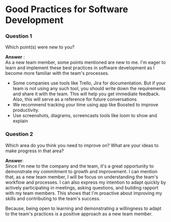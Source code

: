 # Good Practices for Software Development

### Question 1
Which point(s) were new to you?

**Answer** :<br>
As a new team member, some points mentioned are new to me. I'm eager to learn and implement these best practices in software development as I become more familiar with the team's processes.

- Some companies use tools like Trello, Jira for documentation. But if your team is not using any such tool, you should write down the requirements and share it with the team. This will help you get immediate feedback. Also, this will serve as a reference for future conversations<br>
- We recommend tracking your time using app like Boosted to improve productivity.<br>
- Use screenshots, diagrams, screencasts tools like loom to show and explain<br>

### Question 2
Which area do you think you need to improve on? What are your ideas to make progress in that area?

**Answer**:<br>
Since I'm new to the company and the team, it's a great opportunity to demonstrate my commitment to growth and improvement. I can mention that, as a new team member, I will be focus on understanding the team's workflow and processes. I can also express my intention to adapt quickly by actively participating in meetings, asking questions, and building rapport with my team members. This shows that I'm proactive about improving my skills and contributing to the team's success.

Because, being open to learning and demonstrating a willingness to adapt to the team's practices is a positive approach as a new team member. 

